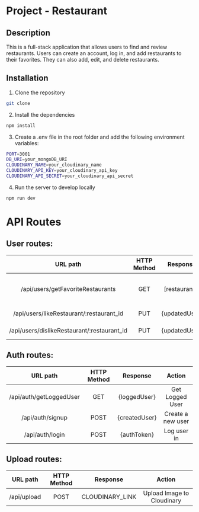 # Project - Restaurant

## Description

This is a full-stack application that allows users to find and review restaurants. Users can create an account, log in, and add restaurants to their favorites. They can also add, edit, and delete restaurants.

## Installation

1. Clone the repository

```bash
git clone
```

2. Install the dependencies

```bash
npm install
```

3. Create a .env file in the root folder and add the following environment variables:

```bash
PORT=3001
DB_URI=your_mongoDB_URI
CLOUDINARY_NAME=your_cloudinary_name
CLOUDINARY_API_KEY=your_cloudinary_api_key
CLOUDINARY_API_SECRET=your_cloudinary_api_secret
```

4. Run the server to develop locally

```bash
npm run dev
```




# API Routes



## **User routes**:

| URL path                    | HTTP Method       | Response                          | Action                        |
| :--------------------------:|:-----------------:| :--------------------------------:| :----------------------------:|
| /api/users/getFavoriteRestaurants              | GET               | [restaurants]                           | Get logged user's favorite restaurants |
| /api/users/likeRestaurant/:restaurant_id              | PUT               | {updatedUser}                           | Like Restaurant |
| /api/users/dislikeRestaurant/:restaurant_id              | PUT               | {updatedUser}                           | Dislike Restaurant |

## **Auth routes**:

| URL path                    | HTTP Method       | Response                          | Action                        |
| :--------------------------:|:-----------------:| :--------------------------------:| :----------------------------:|
| /api/auth/getLoggedUser     | GET               | {loggedUser}                            | Get Logged User             |
| /api/auth/signup            | POST              | {createdUser}    | Create a new user             |
| /api/auth/login             | POST              | {authToken}                       | Log user in             |

## **Upload routes**:

| URL path                    | HTTP Method       | Response                          | Action                        |
| :--------------------------:|:-----------------:| :--------------------------------:| :----------------------------:|
| /api/upload     | POST               | CLOUDINARY_LINK                            | Upload Image to Cloudinary